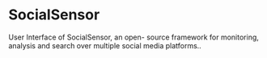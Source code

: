 # SocialSensor
User Interface of SocialSensor, an open- source framework for monitoring, analysis and search over multiple social media platforms..
